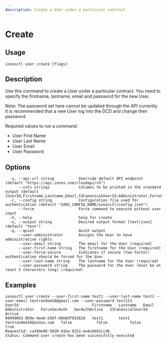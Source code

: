 ```yaml
---
description: Create a User under a particular contract
---
```


# Create

## Usage

```text
ionosctl user create [flags]
```

## Description

Use this command to create a User under a particular contract. You need to specify the firstname, lastname, email and password for the new User.

Note: The password set here cannot be updated through the API currently. It is recommended that a new User log into the DCD and change their password.

Required values to run a command:

* User First Name
* User Last Name
* User Email
* User Password

## Options

```text
  -u, --api-url string           Override default API endpoint (default "https://api.ionos.com/cloudapi/v5")
      --cols strings             Columns to be printed in the standard output (default [UserId,Firstname,Lastname,Email,S3CanonicalUserId,Administrator,ForceSecAuth,SecAuthActive,Active])
  -c, --config string            Configuration file used for authentication (default "$XDG_CONFIG_HOME/ionosctl/config.json")
      --force                    Force command to execute without user input
  -h, --help                     help for create
  -o, --output string            Desired output format [text|json] (default "text")
  -q, --quiet                    Quiet output
      --user-administrator       Assigns the User to have administrative rights
      --user-email string        The email for the User (required)
      --user-first-name string   The firstname for the User (required)
      --user-force-secure        Indicates if secure (two-factor) authentication should be forced for the User
      --user-last-name string    The lastname for the User (required)
      --user-password string     The password for the User (must be at least 5 characters long) (required)
```

## Examples

```text
ionosctl user create --user-first-name test1 --user-last-name test1 --user-email testrandom16@gmail.com --user-password test123
UserId                                 Firstname   Lastname   Email                    Administrator   ForceSecAuth   SecAuthActive   S3CanonicalUserId   Active
99499053-059e-4ee6-b56f-66b0df93262d   test1       test1      testrandom16@ionos.com   false           false          false                               true
RequestId: ca349e08-5820-41ba-8252-ee4c8dd2ccdb
Status: Command user create has been successfully executed
```

